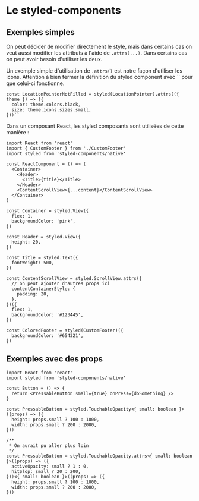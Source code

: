 # Le styled-components

## Exemples simples

On peut décider de modifier directement le style, mais dans certains cas on veut aussi modifier les attributs à l'aide de `.attrs(...)`. Dans certains cas on peut avoir besoin d'utiliser les deux.

Un exemple simple d'utilisation de `.attrs()` est notre façon d'utiliser les icons. Attention à bien fermer la définition du styled component avec \`\` pour que celui-ci fonctionne.

```tsx
const LocationPointerNotFilled = styled(LocationPointer).attrs(({ theme }) => ({
  color: theme.colors.black,
  size: theme.icons.sizes.small,
}))``
```

Dans un composant React, les styled composants sont utilisées de cette manière :

```tsx
import React from 'react'
import { CustomFooter } from './CustomFooter'
import styled from 'styled-components/native'

const ReactComponent = () => (
  <Container>
    <Header>
      <Title>{title}</Title>
    </Header>
    <ContentScrollView>{...content}</ContentScrollView>
  </Container>
)

const Container = styled.View({
  flex: 1,
  backgroundColor: 'pink',
})

const Header = styled.View({
  height: 20,
})

const Title = styled.Text({
  fontWeight: 500,
})

const ContentScrollView = styled.ScrollView.attrs({
  // on peut ajouter d'autres props ici
  contentContainerStyle: {
    padding: 20,
  },
})({
  flex: 1,
  backgroundColor: '#123445',
})

const ColoredFooter = styled(CustomFooter)({
  backgroundColor: '#654321',
})
```

## Exemples avec des props

```tsx
import React from 'react'
import styled from 'styled-components/native'

const Button = () => {
  return <PressableButton small={true} onPress={doSomething} />
}

const PressableButton = styled.TouchableOpacity<{ small: boolean }>((props) => ({
  height: props.small ? 100 : 1000,
  width: props.small ? 200 : 2000,
}))

/**
 * On aurait pu aller plus loin
 */
const PressableButton = styled.TouchableOpacity.attrs<{ small: boolean }>((props) => ({
  activeOpacity: small ? 1 : 0,
  hitSlop: small ? 20 : 200,
}))<{ small: boolean }>((props) => ({
  height: props.small ? 100 : 1000,
  width: props.small ? 200 : 2000,
}))
```
